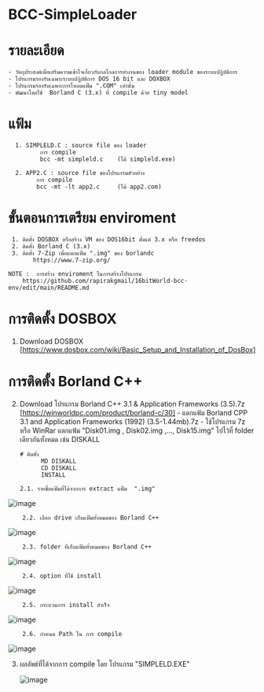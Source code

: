 # BCC-SimpleLoader
# รายละเอียด
    - วัตถุประสงค์เพื่อเสริมความเข้าใจเกี่ยวกับกลไกลการทำงานของ loader module ของระบบปฎิบัติการ
    - โปรแกรมรองรับเฉพาะระบบปฎิบัติการ DOS 16 bit และ DOXBOX
    - โปรแกรมรองรับเฉพาะการโหลดแฟ้ม ".COM" เท่านั้น
    - พัฒนาโดยใช้  Borland C (3.x) ที่ compile ด้วย tiny model

# แฟ้ม
      1. SIMPLELD.C : source file ของ loader
             การ compile
             bcc -mt simpleld.c    (ได้ simpleld.exe)
      
      2. APP2.C : source file ของโปรแกรมตัวอย่าง
            การ compile
            bcc -mt -lt app2.c     (ได้ app2.com)
       
 # ขั้นตอนการเตรียม enviroment
     1. ติดตั้ง DOSBOX หรือสร้าง VM ของ DOS16bit ตั้งแต่ 3.x หรือ freedos
     2. ติดตั้ง Borland C (3.x)
     3. ติดตั้ง 7-Zip เพื่อแตกแฟ้ม ".img" ของ borlandc
           https://www.7-zip.org/
    
    NOTE :  การสร้าง enviroment ในการสร้รงโปรแกรม
        https://github.com/rapirakgmail/16bitWorld-bcc-env/edit/main/README.md

 # การติดตั้ง DOSBOX
 1. Download  DOSBOX 
      [https://www.dosbox.com/wiki/Basic_Setup_and_Installation_of_DosBox]
    
 # การติดตั้ง Borland C++
 2. Download โปรแกรม Borland C++ 3.1 & Application Frameworks (3.5).7z
        [https://winworldpc.com/product/borland-c/30]
        - แตกแฟ้ม Borland CPP 3.1 and Application Frameworks (1992) (3.5-1.44mb).7z
        - ใช้โปรแกรม 7z หรือ WinRar แตกแฟ้ม "Disk01.img , Disk02.img ,..., Disk15.img"
          ไปไว้ที่ folder เดียวกันทั้งหมด เช่น DISKALL



        # ติดตั้ง
              MD DISKALL
              CD DISKALL
              INSTALL

        2.1. รายชื่อแฟ้มที่ได้จากการ extract แฟ้ม  ".img"  
   ![image](https://github.com/user-attachments/assets/a13679fb-d213-421c-a84b-5d485f741994)


        2.2. เลือก drive เก็บแฟ้มทั้งหมดของ Borland C++
  ![image](https://github.com/user-attachments/assets/af933041-faed-460b-a208-c57f6e8783ec)


        2.3. folder ที่เก็บแฟ้มทั้งหมดของ Borland C++
 ![image](https://github.com/user-attachments/assets/39d425bb-95cf-4549-aef3-6af81b0be3fc)


        2.4. option ที่ใช้ install
 ![image](https://github.com/user-attachments/assets/0df34462-3793-49b8-afe0-9c647aa99902)


        2.5. กระบวนการ install สำเร็จ
  ![image](https://github.com/user-attachments/assets/6da94d35-e7b4-4179-bafc-841411c50d29)


        2.6. กำหนด Path ใน การ compile
![image](https://github.com/user-attachments/assets/730cc954-542a-4d48-8854-65457c126046)


        

 3. ผลลัพธ์ที่ได้จากการ compile โดย โปรแกรม  "SIMPLELD.EXE"


    ![image](https://github.com/user-attachments/assets/9d0e7456-bec2-42b6-aa94-fd31e4cb9006)





